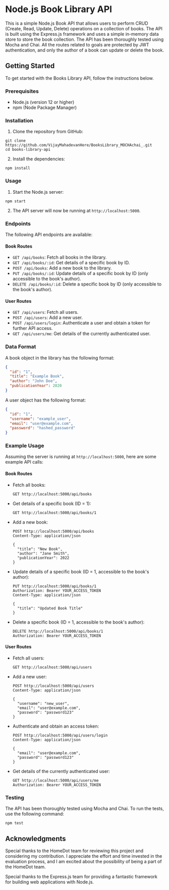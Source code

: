 # Node.js Book Library API

This is a simple Node.js Book API that allows users to perform CRUD (Create, Read, Update, Delete) operations on a collection of books. The API is built using the Express.js framework and uses a simple in-memory data store to store the book collection. The API has been thoroughly tested using Mocha and Chai. All the routes related to goals are protected by JWT authentication, and only the author of a book can update or delete the book.

## Getting Started

To get started with the Books Library API, follow the instructions below.

### Prerequisites

- Node.js (version 12 or higher)
- npm (Node Package Manager)

### Installation

1. Clone the repository from GitHub:

```
git clone https://github.com/VijayMahadevanHere/BooksLibrary_MOCHAchai_.git
cd books-library-api
```

2. Install the dependencies:

```
npm install
```

### Usage

1. Start the Node.js server:

```
npm start
```

2. The API server will now be running at `http://localhost:5000`.

### Endpoints

The following API endpoints are available:

#### Book Routes

- `GET /api/books`: Fetch all books in the library.
- `GET /api/books/:id`: Get details of a specific book by ID.
- `POST /api/books`: Add a new book to the library.
- `PUT /api/books/:id`: Update details of a specific book by ID (only accessible to the book's author).
- `DELETE /api/books/:id`: Delete a specific book by ID (only accessible to the book's author).

#### User Routes

- `GET /api/users`: Fetch all users.
- `POST /api/users`: Add a new user.
- `POST /api/users/login`: Authenticate a user and obtain a token for further API access.
- `GET /api/users/me`: Get details of the currently authenticated user.

### Data Format

A book object in the library has the following format:

```json
{
  "id": "1",
  "title": "Example Book",
  "author": "John Doe",
  "publicationYear": 2020
}
```

A user object has the following format:

```json
{
  "id": "1",
  "username": "example_user",
  "email": "user@example.com",
  "password": "hashed_password"
}
```

### Example Usage

Assuming the server is running at `http://localhost:5000`, here are some example API calls:

#### Book Routes

- Fetch all books:
  ```
  GET http://localhost:5000/api/books
  ```

- Get details of a specific book (ID = 1):
  ```
  GET http://localhost:5000/api/books/1
  ```

- Add a new book:
  ```
  POST http://localhost:5000/api/books
  Content-Type: application/json

  {
    "title": "New Book",
    "author": "Jane Smith",
    "publicationYear": 2022
  }
  ```

- Update details of a specific book (ID = 1, accessible to the book's author):
  ```
  PUT http://localhost:5000/api/books/1
  Authorization: Bearer YOUR_ACCESS_TOKEN
  Content-Type: application/json

  {
    "title": "Updated Book Title"
  }
  ```

- Delete a specific book (ID = 1, accessible to the book's author):
  ```
  DELETE http://localhost:5000/api/books/1
  Authorization: Bearer YOUR_ACCESS_TOKEN
  ```

#### User Routes

- Fetch all users:
  ```
  GET http://localhost:5000/api/users
  ```

- Add a new user:
  ```
  POST http://localhost:5000/api/users
  Content-Type: application/json

  {
    "username": "new_user",
    "email": "user@example.com",
    "password": "password123"
  }
  ```

- Authenticate and obtain an access token:
  ```
  POST http://localhost:5000/api/users/login
  Content-Type: application/json

  {
    "email": "user@example.com",
    "password": "password123"
  }
  ```

- Get details of the currently authenticated user:
  ```
  GET http://localhost:5000/api/users/me
  Authorization: Bearer YOUR_ACCESS_TOKEN
  ```

### Testing

The API has been thoroughly tested using Mocha and Chai. To run the tests, use the following command:

```
npm test
```




## Acknowledgments

Special thanks to the HomeDot team for reviewing this project and considering my contribution. I appreciate the effort and time invested in the evaluation process, and I am excited about the possibility of being a part of the HomeDot team.

Special thanks to the Express.js team for providing a fantastic framework for building web applications with Node.js.